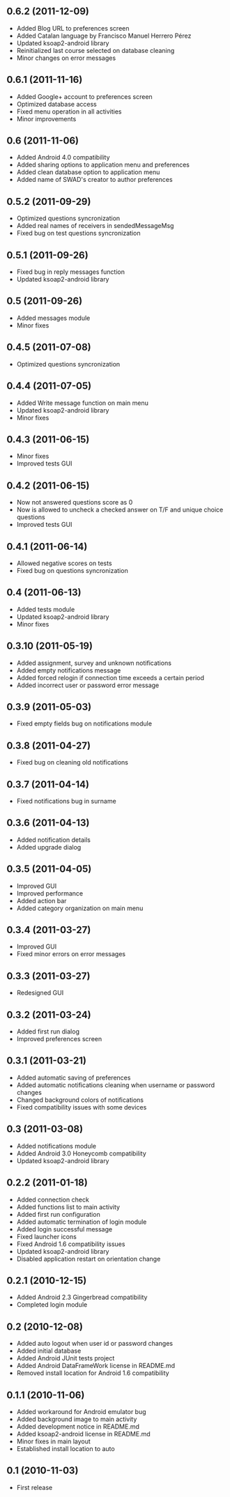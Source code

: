 ## 0.6.2 (2011-12-09)

* Added Blog URL to preferences screen
* Added Catalan language by Francisco Manuel Herrero Pérez
* Updated ksoap2-android library
* Reinitialized last course selected on database cleaning
* Minor changes on error messages

## 0.6.1 (2011-11-16)

* Added Google+ account to preferences screen
* Optimized database access
* Fixed menu operation in all activities
* Minor improvements

## 0.6 (2011-11-06)

* Added Android 4.0 compatibility
* Added sharing options to application menu and preferences
* Added clean database option to application menu
* Added name of SWAD's creator to author preferences

## 0.5.2 (2011-09-29)

* Optimized questions syncronization
* Added real names of receivers in sendedMessageMsg
* Fixed bug on test questions syncronization

## 0.5.1 (2011-09-26)

* Fixed bug in reply messages function
* Updated ksoap2-android library

## 0.5 (2011-09-26)

* Added messages module
* Minor fixes

## 0.4.5 (2011-07-08)

* Optimized questions syncronization

## 0.4.4 (2011-07-05)

* Added Write message function on main menu
* Updated ksoap2-android library
* Minor fixes

## 0.4.3 (2011-06-15)

* Minor fixes
* Improved tests GUI

## 0.4.2 (2011-06-15)

* Now not answered questions score as 0
* Now is allowed to uncheck a checked answer on T/F and unique choice questions
* Improved tests GUI

## 0.4.1 (2011-06-14)

* Allowed negative scores on tests
* Fixed bug on questions syncronization

## 0.4 (2011-06-13)

* Added tests module
* Updated ksoap2-android library
* Minor fixes

## 0.3.10 (2011-05-19)

* Added assignment, survey and unknown notifications
* Added empty notifications message
* Added forced relogin if connection time exceeds a certain period
* Added incorrect user or password error message

## 0.3.9 (2011-05-03)

* Fixed empty fields bug on notifications module

## 0.3.8 (2011-04-27)

* Fixed bug on cleaning old notifications

## 0.3.7 (2011-04-14)

* Fixed notifications bug in surname

## 0.3.6 (2011-04-13)

* Added notification details
* Added upgrade dialog

## 0.3.5 (2011-04-05)

* Improved GUI
* Improved performance
* Added action bar
* Added category organization on main menu

## 0.3.4 (2011-03-27)

* Improved GUI
* Fixed minor errors on error messages

## 0.3.3 (2011-03-27)

* Redesigned GUI

## 0.3.2 (2011-03-24)

* Added first run dialog
* Improved preferences screen

## 0.3.1 (2011-03-21)

* Added automatic saving of preferences
* Added automatic notifications cleaning when username or password changes
* Changed background colors of notifications
* Fixed compatibility issues with some devices

## 0.3 (2011-03-08)

* Added notifications module
* Added Android 3.0 Honeycomb compatibility
* Updated ksoap2-android library

## 0.2.2 (2011-01-18)

* Added connection check
* Added functions list to main activity
* Added first run configuration
* Added automatic termination of login module
* Added login successful message
* Fixed launcher icons
* Fixed Android 1.6 compatibility issues
* Updated ksoap2-android library
* Disabled application restart on orientation change

## 0.2.1 (2010-12-15)

* Added Android 2.3 Gingerbread compatibility
* Completed login module

## 0.2 (2010-12-08)

* Added auto logout when user id or password changes
* Added initial database
* Added Android JUnit tests project
* Added Android DataFrameWork license in README.md
* Removed install location for Android 1.6 compatibility

## 0.1.1 (2010-11-06)

* Added workaround for Android emulator bug
* Added background image to main activity
* Added development notice in README.md
* Added ksoap2-android license in README.md
* Minor fixes in main layout
* Established install location to auto

## 0.1 (2010-11-03)

* First release
